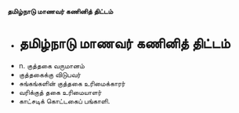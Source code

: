 **தமிழ்நாடு மாணவர் கணினித் திட்டம்**
- # தமிழ்நாடு மாணவர் கணினித் திட்டம்
- n. குத்தகை வருமானம்
- குத்தகைக்கு விடுபவர்
- சுங்கங்களின் குத்தகை உரிமைக்காரர்
- வரிக்குத் தகை உரிமையாளர்
- காட்சடிக் கொட்டகைப் பங்காளி.

